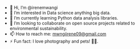 - 👋 Hi, I’m @irenemwangi
- 👀 I’m interested in  Data science anything big data.
- 🌱 I’m currently learning Python data analysis libraries.
- 💞️ I’m looking to collaborate on open source projects related to environmental sustainability.
- 📫 How to reach me: mwngiirene09@gmail.com
- ⚡ Fun fact: I love photography and pets! 📸🐾.

<!---
irenemwangi/irenemwangi is a ✨ special ✨ repository because its `README.md` (this file) appears on your GitHub profile.
You can click the Preview link to take a look at your changes.
--->
